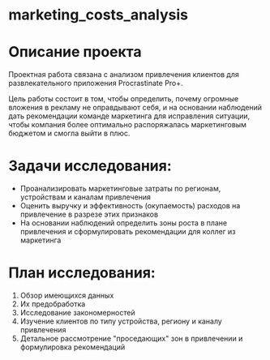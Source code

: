 # marketing_costs_analysis

# Описание проекта
Проектная работа связана с анализом привлечения клиентов для развлекательного приложения Procrastinate Pro+.

Цель работы состоит в том, чтобы определить, почему огромные вложения в рекламу не оправдывают себя, и на основании наблюдений дать рекомендации команде маркетинга для исправления ситуации, чтобы компания более оптимально распоряжалась маркетинговым бюджетом и смогла выйти в плюс.

# Задачи исследования:
* Проанализировать маркетинговые затраты по регионам, устройствам и каналам привлечения
* Оценить выручку и эффективность (окупаемость) расходов на привлечение в разрезе этих признаков
* На основании наблюдений определить зоны роста в плане привлечения и сформулировать рекомендации для коллег из маркетинга

# План исследования:
1. Обзор имеющихся данных
2. Их предобработка
3. Исследование закономерностей
4. Изучение клиентов по типу устройства, региону и каналу привлечения
5. Детальное рассмотрение "проседающих" зон в привлечении и формулировка рекомендаций
